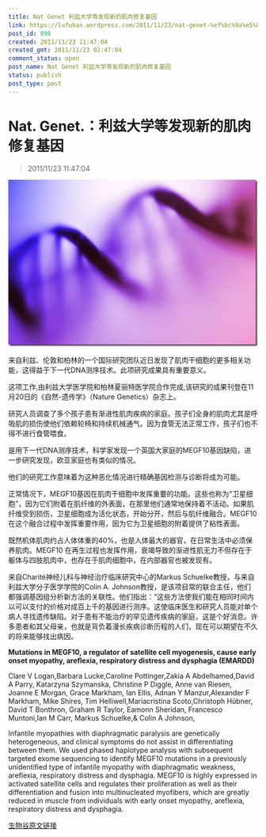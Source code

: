 ```yaml
---
title: Nat Genet 利兹大学等发现新的肌肉修复基因
link: https://lufuhao.wordpress.com/2011/11/23/nat-genet-%ef%bc%9a%e5%88%a9%e5%85%b9%e5%a4%a7%e5%ad%a6%e7%ad%89%e5%8f%91%e7%8e%b0%e6%96%b0%e7%9a%84%e8%82%8c%e8%82%89%e4%bf%ae%e5%a4%8d%e5%9f%ba%e5%9b%a0/
post_id: 898
created: 2011/11/23 11:47:04
created_gmt: 2011/11/23 02:47:04
comment_status: open
post_name: Nat Genet 利兹大学等发现新的肌肉修复基因
status: publish
post_type: post
---
```


# Nat. Genet.：利兹大学等发现新的肌肉修复基因

> 2011/11/23 11:47:04

 

![20111123-114704-0001](/assets/images/20111123-114704-0001.jpg)

来自利兹、伦敦和柏林的一个国际研究团队近日发现了肌肉干细胞的更多相关功能，这得益于下一代DNA测序技术。此项研究成果具有重要意义。 

这项工作,由利兹大学医学院和柏林夏丽特医学院合作完成,该研究的成果刊登在11月20日的《自然-遗传学》（Nature Genetics）杂志上。 

研究人员调查了多个孩子患有渐进性肌肉疾病的家庭。孩子们全身的肌肉尤其是呼吸肌的损伤使他们依赖轮椅和持续机械通气。因为食管无法正常工作，孩子们也不得不进行食管喂食。 

是用下一代DNA测序技术，科学家发现一个英国大家庭的MEGF10基因缺陷，进一步研究发现，欧亚家庭也有类似的情况。 

他们的研究工作意味着为这种恶化情况进行精确基因检测与诊断将成为可能。 

正常情况下，MEGF10基因在肌肉干细胞中发挥重要的功能。这些也称为“卫星细胞”，因为它们附着在肌纤维的外表面，在那里他们通常地保持着不活动。如果肌纤维受到损伤，卫星细胞成为活化状态，开始分开，然后与肌纤维融合。MEGF10在这个融合过程中发挥重要作用，因为它为卫星细胞的附着提供了粘性表面。 

既然机体肌肉约占人体体重的40%，也是人体最大的器官，在日常生活中必须保养肌肉。MEGF10 在再生过程也发挥作用，衰竭导致的渐进性肌无力不但存在于躯体与四肢肌肉中，也存在于肌肉细胞中，在内部器官也被发现有。 

来自Charité神经儿科与神经治疗临床研究中心的Markus Schuelke教授，与来自利兹大学分子医学学院的Colin A. Johnson教授，是该项目常的联合主任，他们都强调基因组分析新方法的关联性。他们指出：“这些方法使我们能在相同时间内以可以支付的价格对成百上千的基因进行测序。这使临床医生和研究人员能对单个病人寻找遗传缺陷。对于患有不能治疗的罕见遗传疾病的家庭，这是个好消息。许多患者和其父母亲，也就是背负着漫长疾病诊断历程的人们，现在可以期望在不久的将来能够找出病因。

**Mutations in MEGF10, a regulator of satellite cell myogenesis, cause early onset myopathy, areflexia, respiratory distress and dysphagia (EMARDD)**

Clare V Logan,Barbara Lucke,Caroline Pottinger,Zakia A Abdelhamed,David A Parry, Katarzyna Szymanska, Christine P Diggle, Anne van Riesen, Joanne E Morgan, Grace Markham, Ian Ellis, Adnan Y Manzur,Alexander F Markham, Mike Shires, Tim Helliwell,Mariacristina Scoto,Christoph Hübner, David T Bonthron, Graham R Taylor, Eamonn Sheridan, Francesco Muntoni,Ian M Carr, Markus Schuelke,& Colin A Johnson, 

Infantile myopathies with diaphragmatic paralysis are genetically heterogeneous, and clinical symptoms do not assist in differentiating between them. We used phased haplotype analysis with subsequent targeted exome sequencing to identify MEGF10 mutations in a previously unidentified type of infantile myopathy with diaphragmatic weakness, areflexia, respiratory distress and dysphagia. MEGF10 is highly expressed in activated satellite cells and regulates their proliferation as well as their differentiation and fusion into multinucleated myofibers, which are greatly reduced in muscle from individuals with early onset myopathy, areflexia, respiratory distress and dysphagia. 

[生物谷原文链接](http://www.bioon.com/biology/postgenomics/511607.shtml)
